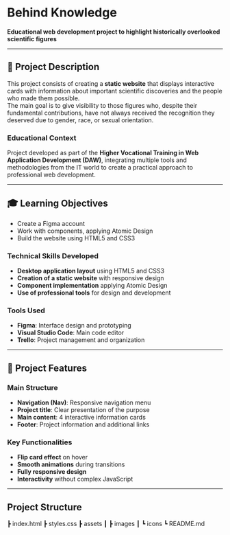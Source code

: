 # Behind Knowledge

**Educational web development project to highlight historically overlooked scientific figures**

---

## 📖 Project Description

This project consists of creating a **static website** that displays interactive cards with information about important scientific discoveries and the people who made them possible.  
The main goal is to give visibility to those figures who, despite their fundamental contributions, have not always received the recognition they deserved due to gender, race, or sexual orientation.  

### Educational Context
Project developed as part of the **Higher Vocational Training in Web Application Development (DAW)**, integrating multiple tools and methodologies from the IT world to create a practical approach to professional web development.  

---

## 🎓 Learning Objectives

- Create a Figma account  
- Work with components, applying Atomic Design  
- Build the website using HTML5 and CSS3  

### Technical Skills Developed
- **Desktop application layout** using HTML5 and CSS3  
- **Creation of a static website** with responsive design  
- **Component implementation** applying Atomic Design  
- **Use of professional tools** for design and development  

### Tools Used
- **Figma**: Interface design and prototyping  
- **Visual Studio Code**: Main code editor  
- **Trello**: Project management and organization  

---

## 🔑 Project Features

### Main Structure
- **Navigation (Nav)**: Responsive navigation menu  
- **Project title**: Clear presentation of the purpose  
- **Main content**: 4 interactive information cards  
- **Footer**: Project information and additional links  

### Key Functionalities
- **Flip card effect** on hover  
- **Smooth animations** during transitions  
- **Fully responsive design**  
- **Interactivity** without complex JavaScript  

---

## Project Structure

┣ index.html
┣ styles.css
┣ assets
┃ ┣ images
┃ ┗ icons
┗ README.md
